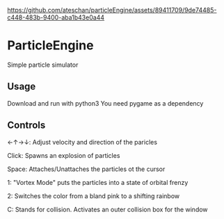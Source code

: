 https://github.com/ateschan/particleEngine/assets/89411709/9de74485-c448-483b-9400-aba1b43e0a44

# ParticleEngine
Simple particle simulator

## Usage
Download and run with python3
You need pygame as a dependency

## Controls

←↑→↓: Adjust velocity and direction of the paricles

Click: Spawns an explosion of particles

Space: Attaches/Unattaches the particles ot the cursor

1: "Vortex Mode" puts the particles into a state of orbital frenzy

2: Switches the color from a bland pink to a shifting rainbow 

C: Stands for collision. Activates an outer collision box for the window
